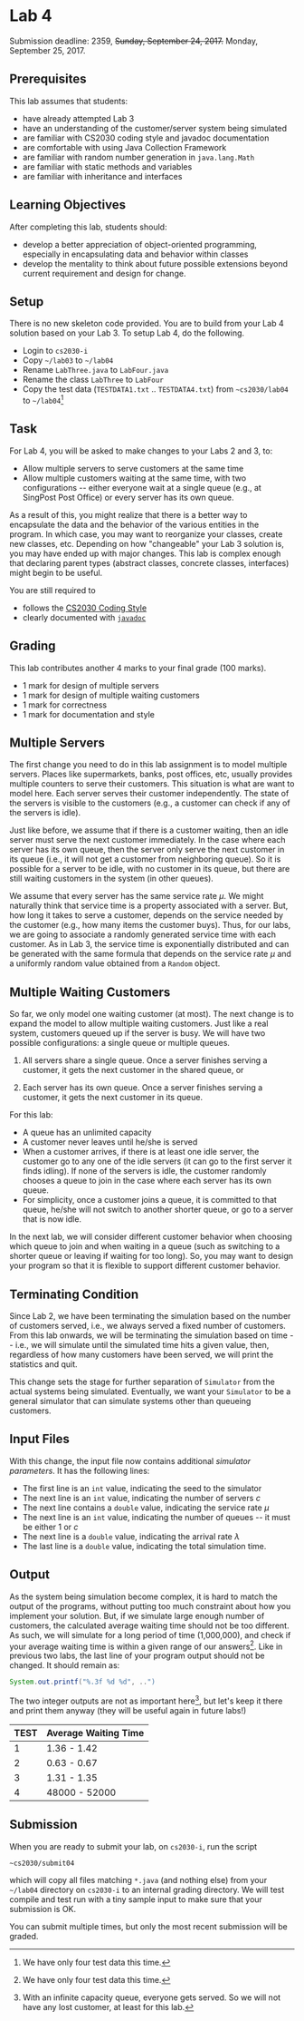 # Lab 4

Submission deadline: 2359, <s>Sunday, September 24, 2017.</s> Monday, September 25, 2017.

## Prerequisites

This lab assumes that students:

- have already attempted Lab 3
- have an understanding of the customer/server system being simulated
- are familiar with CS2030 coding style and javadoc documentation
- are comfortable with using Java Collection Framework
- are familiar with random number generation in `java.lang.Math`
- are familiar with static methods and variables
- are familiar with inheritance and interfaces

## Learning Objectives

After completing this lab, students should:

- develop a better appreciation of object-oriented programming, especially in encapsulating data and behavior within classes
- develop the mentality to think about future possible extensions beyond current requirement and design for change.

## Setup

There is no new skeleton code provided.  You are to build from your Lab 4 solution based on your Lab 3.  To setup Lab 4, do the following.  

- Login to `cs2030-i`
- Copy `~/lab03` to `~/lab04` 
- Rename `LabThree.java` to `LabFour.java`
- Rename the class `LabThree` to `LabFour`
- Copy the test data (`TESTDATA1.txt` .. `TESTDATA4.txt`) from `~cs2030/lab04` to `~/lab04`[^1]

[^1]: We have only four test data this time.

## Task

For Lab 4, you will be asked to make changes to your Labs 2 and 3, to:

- Allow multiple servers to serve customers at the same time
- Allow multiple customers waiting at the same time, with two configurations -- either everyone wait at a single queue (e.g., at SingPost Post Office) or every server has its own queue.

As a result of this, you might realize that there is a better way to encapsulate the data and the behavior of the various entities in the program.  In which case, you may want to reorganize your classes, create new classes, etc.  Depending on how "changeable" your Lab 3 solution is, you may have ended up with major changes.  This lab is complex enough that declaring parent types (abstract classes, concrete classes, interfaces) might begin to be useful.

You are still required to
- follows the [CS2030 Coding Style](style.md)
- clearly documented with [`javadoc`](javadoc.md)

## Grading

This lab contributes another 4 marks to your final grade (100 marks).

- 1 mark for design of multiple servers
- 1 mark for design of multiple waiting customers
- 1 mark for correctness
- 1 mark for documentation and style

## Multiple Servers

The first change you need to do in this lab assignment is to model multiple servers.  Places like supermarkets, banks, post offices, etc, usually provides multiple counters to serve their customers.  This situation is what are want to model here.  Each server serves their customer independently.  The state of the servers is visible to the customers (e.g., a customer can check if any of the servers is idle).

Just like before, we assume that if there is a customer waiting, then an idle server must serve the next customer immediately.  In the case where each server has its own queue, then the server only serve the next customer in its queue (i.e., it will not get a customer from neighboring queue).  So it is possible for a server to be idle, with no customer in its queue, but there are still waiting customers in the system (in other queues).

We assume that every server has the same service rate $\mu$.  We might naturally think that service time is a property associated with a server.  But, how long it takes to serve a customer, depends on the service needed by the customer (e.g., how many items the customer buys).  Thus, for our labs, we are going to associate a randomly generated service time with each customer.  As in Lab 3, the service time is exponentially distributed and can be generated with the same formula that depends on the service rate $\mu$ and a uniformly random value obtained from a `Random` object.

## Multiple Waiting Customers

So far, we only model one waiting customer (at most).  The next change is to expand the model to allow multiple waiting customers.  Just like a real system, customers queued up if the server is busy.  We will have two possible configurations: a single queue or multiple queues.

1. All servers share a single queue.  Once a server finishes serving a customer, it gets the next customer in the shared queue, or

2. Each server has its own queue.  Once a server finishes serving a customer, it gets the next customer in its queue.

For this lab:

- A queue has an unlimited capacity
- A customer never leaves until he/she is served
- When a customer arrives, if there is at least one idle server, the customer go to any one of the idle servers (it can go to the first server it finds idling).  If none of the servers is idle, the customer randomly chooses a queue to join in the case where each server has its own queue.
- For simplicity, once a customer joins a queue, it is committed to that queue, he/she will not switch to another shorter queue, or go to a server that is now idle.

In the next lab, we will consider different customer behavior when choosing which queue to join and when waiting in a queue (such as switching to a shorter queue or leaving if waiting for too long).  So, you may want to design your program so that it is flexible to support different customer behavior.

## Terminating Condition

Since Lab 2, we have been terminating the simulation based on the number of customers served, i.e., we always served a fixed number of customers.  From this lab onwards, we will be terminating the simulation based on time -- i.e., we will simulate until the simulated time hits a given value, then, regardless of how many customers have been served, we will print the statistics and quit.  

This change sets the stage for further separation of `Simulator` from the actual systems being simulated.  Eventually, we want your `Simulator` to be a general simulator that can simulate systems other than queueing customers.

## Input Files

With this change, the input file now contains additional _simulator parameters_.  It has the following lines:

- The first line is an `int` value, indicating the seed to the simulator
- The next line is an `int` value, indicating the number of servers $c$
- The next line contains a `double` value, indicating the service rate $\mu$
- The next line is an `int` value, indicating the number of queues -- it must be either 1 or $c$
- The next line is a `double` value, indicating the arrival rate $\lambda$
- The last line is a `double` value, indicating the total simulation time.

## Output

As the system being simulation become complex, it is hard to match the output of the programs, without putting too much constraint about how you implement your solution.  But, if we simulate large enough number of customers, the calculated average waiting time should not be too different.  As such, we will simulate for a long period of time (1,000,000), and check if your average waiting time is within a given range of our answers[^1].  Like in previous two labs, the last line of your program output should not be changed.  It should remain as:
```Java
System.out.printf("%.3f %d %d", ..")
```

The two integer outputs are not as important here[^2], but let's keep it there and print them anyway (they will be useful again in future labs!)

[^1]: Your code might still be correct if it is slightly out of range -- try a different seed and see.  If it gets consistently out of range, or is way out of range, then double check your logic.
[^2]: With an infinite capacity queue, everyone gets served.  So we will not have any lost customer, at least for this lab.

TEST | Average Waiting Time |
-----|----------------------|
1    | 1.36 - 1.42          |
2    | 0.63 - 0.67          |
3	 | 1.31 - 1.35          |
4    | 48000 - 52000        |

## Submission

When you are ready to submit your lab, on `cs2030-i`, run the script
```
~cs2030/submit04
```

which will copy all files matching `*.java` (and nothing else) from your `~/lab04` directory on `cs2030-i` to an internal grading directory.  We will test compile and test run with a tiny sample input to make sure that your submission is OK.

You can submit multiple times, but only the most recent submission will be graded.

